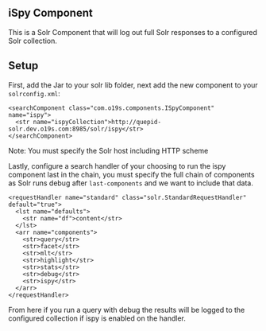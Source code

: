 iSpy Component
---

This is a Solr Component that will log out full Solr responses to a configured Solr collection.  


## Setup
First, add the Jar to your solr lib folder, next add the new component to your `solrconfig.xml`:

```
<searchComponent class="com.o19s.components.ISpyComponent" name="ispy">
  <str name="ispyCollection">http://quepid-solr.dev.o19s.com:8985/solr/ispy</str>
</searchComponent>
```

Note: You must specify the Solr host including HTTP scheme


Lastly, configure a search handler of your choosing to run the ispy component last in the chain, you must specify the full chain of components as Solr runs debug after `last-components` and we want to include that data.

```
<requestHandler name="standard" class="solr.StandardRequestHandler" default="true">
  <lst name="defaults">
    <str name="df">content</str>
  </lst>
  <arr name="components">
    <str>query</str>
    <str>facet</str>
    <str>mlt</str>
    <str>highlight</str>
    <str>stats</str>
    <str>debug</str>
    <str>ispy</str>
  </arr>
</requestHandler>
```

From here if you run a query with debug the results will be logged to the configured collection if ispy is enabled on the handler.
